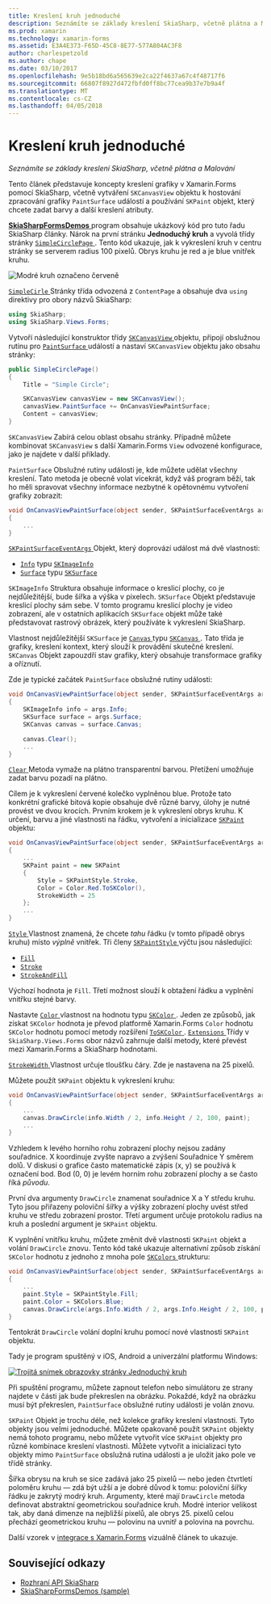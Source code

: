 ```yaml
---
title: Kreslení kruh jednoduché
description: Seznámíte se základy kreslení SkiaSharp, včetně plátna a Malování
ms.prod: xamarin
ms.technology: xamarin-forms
ms.assetid: E3A4E373-F65D-45C8-8E77-577A804AC3F8
author: charlespetzold
ms.author: chape
ms.date: 03/10/2017
ms.openlocfilehash: 9e5b18bd6a565639e2ca22f4637a67c4f48717f6
ms.sourcegitcommit: 66807f8927d472fbfd0ff8bc77cea9b37e7b9a4f
ms.translationtype: MT
ms.contentlocale: cs-CZ
ms.lasthandoff: 04/05/2018
---
```

# <a name="drawing-a-simple-circle"></a>Kreslení kruh jednoduché

_Seznámíte se základy kreslení SkiaSharp, včetně plátna a Malování_

Tento článek představuje koncepty kreslení grafiky v Xamarin.Forms pomocí SkiaSharp, včetně vytváření `SKCanvasView` objektu k hostování zpracování grafiky `PaintSurface` událostí a používání `SKPaint` objekt, který chcete zadat barvy a další kreslení atributy.

[ **SkiaSharpFormsDemos** ](https://developer.xamarin.com/samples/xamarin-forms/SkiaSharpForms/Demos/) program obsahuje ukázkový kód pro tuto řadu SkiaSharp články. Nárok na první stránku **Jednoduchý kruh** a vyvolá třídy stránky [ `SimpleCirclePage` ](https://github.com/xamarin/xamarin-forms-samples/blob/master/SkiaSharpForms/Demos/Demos/SkiaSharpFormsDemos/Basics/SimpleCirclePage.cs). Tento kód ukazuje, jak k vykreslení kruh v centru stránky se serverem radius 100 pixelů. Obrys kruhu je red a je blue vnitřek kruhu.

![](circle-images/circleexample.png "Modré kruh označeno červeně")

[ `SimpleCirle` ](https://github.com/xamarin/xamarin-forms-samples/blob/master/SkiaSharpForms/Demos/Demos/SkiaSharpFormsDemos/Basics/SimpleCirclePage.cs) Stránky třída odvozená z `ContentPage` a obsahuje dva `using` direktivy pro obory názvů SkiaSharp:

```csharp
using SkiaSharp;
using SkiaSharp.Views.Forms;
```

Vytvoří následující konstruktor třídy [ `SKCanvasView` ](https://developer.xamarin.com/api/type/SkiaSharp.Views.Forms.SKCanvasView/) objektu, připojí obslužnou rutinu pro [ `PaintSurface` ](https://developer.xamarin.com/api/event/SkiaSharp.Views.Forms.SKCanvasView.PaintSurface/) událostí a nastaví `SKCanvasView` objektu jako obsahu stránky:

```csharp
public SimpleCirclePage()
{
    Title = "Simple Circle";

    SKCanvasView canvasView = new SKCanvasView();
    canvasView.PaintSurface += OnCanvasViewPaintSurface;
    Content = canvasView;
}
```

`SKCanvasView` Zabírá celou oblast obsahu stránky. Případně můžete kombinovat `SKCanvasView` s další Xamarin.Forms `View` odvozené konfigurace, jako je najdete v další příklady.

`PaintSurface` Obslužné rutiny události je, kde můžete udělat všechny kreslení. Tato metoda je obecně volat vícekrát, když váš program běží, tak ho měli spravovat všechny informace nezbytné k opětovnému vytvoření grafiky zobrazit:

```csharp
void OnCanvasViewPaintSurface(object sender, SKPaintSurfaceEventArgs args)
{
    ...
}

```

[ `SKPaintSurfaceEventArgs` ](https://developer.xamarin.com/api/type/SkiaSharp.Views.Forms.SKPaintSurfaceEventArgs/) Objekt, který doprovází událost má dvě vlastnosti:

- [`Info`](https://developer.xamarin.com/api/property/SkiaSharp.Views.Forms.SKPaintSurfaceEventArgs.Info/) typu [`SKImageInfo`](https://developer.xamarin.com/api/type/SkiaSharp.SKImageInfo/)
- [`Surface`](https://developer.xamarin.com/api/property/SkiaSharp.Views.Forms.SKPaintSurfaceEventArgs.Surface/) typu [`SKSurface`](https://developer.xamarin.com/api/type/SkiaSharp.SKSurface/)

`SKImageInfo` Struktura obsahuje informace o kreslicí plochy, co je nejdůležitější, bude šířka a výška v pixelech. `SKSurface` Objekt představuje kreslicí plochy sám sebe. V tomto programu kreslicí plochy je video zobrazení, ale v ostatních aplikacích `SKSurface` objekt může také představovat rastrový obrázek, který používáte k vykreslení SkiaSharp.

Vlastnost nejdůležitější `SKSurface` je [ `Canvas` ](https://developer.xamarin.com/api/property/SkiaSharp.SKSurface.Canvas/) typu [ `SKCanvas` ](https://developer.xamarin.com/api/type/SkiaSharp.SKCanvas/). Tato třída je grafiky, kreslení kontext, který slouží k provádění skutečné kreslení. `SKCanvas` Objekt zapouzdří stav grafiky, který obsahuje transformace grafiky a oříznutí.

Zde je typické začátek `PaintSurface` obslužné rutiny události:

```csharp
void OnCanvasViewPaintSurface(object sender, SKPaintSurfaceEventArgs args)
{
    SKImageInfo info = args.Info;
    SKSurface surface = args.Surface;
    SKCanvas canvas = surface.Canvas;

    canvas.Clear();
    ...
}

```

[ `Clear` ](https://developer.xamarin.com/api/member/SkiaSharp.SKCanvas.Clear()/) Metoda vymaže na plátno transparentní barvou. Přetížení umožňuje zadat barvu pozadí na plátno.

Cílem je k vykreslení červené kolečko vyplněnou blue. Protože tato konkrétní grafické bitová kopie obsahuje dvě různé barvy, úlohy je nutné provést ve dvou krocích. Prvním krokem je k vykreslení obrys kruhu. K určení, barvu a jiné vlastnosti na řádku, vytvoření a inicializace [ `SKPaint` ](https://developer.xamarin.com/api/type/SkiaSharp.SKPaint/) objektu:

```csharp
void OnCanvasViewPaintSurface(object sender, SKPaintSurfaceEventArgs args)
{
    ...
    SKPaint paint = new SKPaint
    {
        Style = SKPaintStyle.Stroke,
        Color = Color.Red.ToSKColor(),
        StrokeWidth = 25
    };
    ...
}
```

[ `Style` ](https://developer.xamarin.com/api/property/SkiaSharp.SKPaint.Style/) Vlastnost znamená, že chcete *tahu* řádku (v tomto případě obrys kruhu) místo *výplně* vnitřek. Tři členy [ `SKPaintStyle` ](https://developer.xamarin.com/api/type/SkiaSharp.SKPaintStyle/) výčtu jsou následující:

- [`Fill`](https://developer.xamarin.com/api/field/SkiaSharp.SKPaintStyle.Fill/)
- [`Stroke`](https://developer.xamarin.com/api/field/SkiaSharp.SKPaintStyle.Stroke/)
- [`StrokeAndFill`](https://developer.xamarin.com/api/field/SkiaSharp.SKPaintStyle.StrokeAndFill/)

Výchozí hodnota je `Fill`. Třetí možnost slouží k obtažení řádku a vyplnění vnitřku stejné barvy.

Nastavte [ `Color` ](https://developer.xamarin.com/api/property/SkiaSharp.SKPaint.Color/) vlastnost na hodnotu typu [ `SKColor` ](https://developer.xamarin.com/api/type/SkiaSharp.SKColor/). Jeden ze způsobů, jak získat `SKColor` hodnota je převod platformě Xamarin.Forms `Color` hodnotu `SKColor` hodnotu pomocí metody rozšíření [ `ToSKColor` ](https://developer.xamarin.com/api/member/SkiaSharp.Views.Forms.Extensions.ToSKColor/p/Xamarin.Forms.Color/). [ `Extensions` ](https://developer.xamarin.com/api/type/SkiaSharp.Views.Forms.Extensions/) Třídy v `SkiaSharp.Views.Forms` obor názvů zahrnuje další metody, které převést mezi Xamarin.Forms a SkiaSharp hodnotami.

[ `StrokeWidth` ](https://developer.xamarin.com/api/property/SkiaSharp.SKPaint.StrokeWidth/) Vlastnost určuje tloušťku čáry. Zde je nastavena na 25 pixelů.

Můžete použít `SKPaint` objektu k vykreslení kruhu:

```csharp
void OnCanvasViewPaintSurface(object sender, SKPaintSurfaceEventArgs args)
{
    ...
    canvas.DrawCircle(info.Width / 2, info.Height / 2, 100, paint);
    ...
}
```

Vzhledem k levého horního rohu zobrazení plochy nejsou zadány souřadnice. X koordinuje zvyšte napravo a zvýšení Souřadnice Y směrem dolů. V diskusi o grafice často matematické zápis (x, y) se používá k označení bod. Bod (0, 0) je levém horním rohu zobrazení plochy a se často říká *původu*.

První dva argumenty `DrawCircle` znamenat souřadnice X a Y středu kruhu. Tyto jsou přiřazeny poloviční šířky a výšky zobrazení plochy uvést střed kruhu ve středu zobrazení prostor. Třetí argument určuje protokolu radius na kruh a poslední argument je `SKPaint` objektu.

K vyplnění vnitřku kruhu, můžete změnit dvě vlastnosti `SKPaint` objekt a volání `DrawCircle` znovu. Tento kód také ukazuje alternativní způsob získání `SKColor` hodnotu z jednoho z mnoha pole [ `SKColors` ](https://developer.xamarin.com/api/type/SkiaSharp.SKColors/) strukturu:

```csharp
void OnCanvasViewPaintSurface(object sender, SKPaintSurfaceEventArgs args)
{
    ...
    paint.Style = SKPaintStyle.Fill;
    paint.Color = SKColors.Blue;
    canvas.DrawCircle(args.Info.Width / 2, args.Info.Height / 2, 100, paint);
}
```
Tentokrát `DrawCircle` volání doplní kruhu pomocí nové vlastnosti `SKPaint` objektu.

Tady je program spuštěný v iOS, Android a univerzální platformu Windows:

[![](circle-images/simplecircle-small.png "Trojitá snímek obrazovky stránky Jednoduchý kruh")](circle-images/simplecircle-large.png#lightbox "Trojitá snímek obrazovky stránky jednoduché kruhu.")

Při spuštění programu, můžete zapnout telefon nebo simulátoru ze strany najdete v části jak bude překreslen na obrázku. Pokaždé, když na obrázku musí být překreslen, `PaintSurface` obslužné rutiny události je volán znovu.

`SKPaint` Objekt je trochu déle, než kolekce grafiky kreslení vlastnosti. Tyto objekty jsou velmi jednoduché. Můžete opakovaně použít `SKPaint` objekty nemá tohoto programu, nebo můžete vytvořit více `SKPaint` objekty pro různé kombinace kreslení vlastnosti. Můžete vytvořit a inicializaci tyto objekty mimo `PaintSurface` obslužná rutina události a je uložit jako pole ve třídě stránky.

Šířka obrysu na kruh se sice zadává jako 25 pixelů &mdash; nebo jeden čtvrtletí poloměru kruhu &mdash; zdá být užší a je dobré důvod k tomu: poloviční šířky řádku je zakrytý modrý kruh. Argumenty, které mají `DrawCircle` metoda definovat abstraktní geometrickou souřadnice kruh. Modré interior velikost tak, aby daná dimenze na nejbližší pixelů, ale obrys 25. pixelů celou přechází geometrickou kruhu &mdash; polovinu na uvnitř a polovina na povrchu.

Další vzorek v [integrace s Xamarin.Forms](~/xamarin-forms/user-interface/graphics/skiasharp/basics/integration.md) vizuálně článek to ukazuje.


## <a name="related-links"></a>Související odkazy

- [Rozhraní API SkiaSharp](https://developer.xamarin.com/api/root/SkiaSharp/)
- [SkiaSharpFormsDemos (sample)](https://developer.xamarin.com/samples/xamarin-forms/SkiaSharpForms/Demos/)
